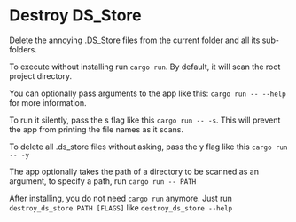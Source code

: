 # Destroy DS_Store

Delete the annoying .DS_Store files from the current folder and all its sub-folders.

To execute without installing run `cargo run`. By default, it will scan the root project directory.

You can optionally pass arguments to the app like this: `cargo run -- --help` for more information.

To run it silently, pass the s flag like this `cargo run -- -s`. This will prevent the app from printing the file names as it scans.

To delete all .ds_store files without asking, pass the y flag like this `cargo run -- -y`

The app optionally takes the path of a directory to be scanned as an argument, to specify a path, run `cargo run -- PATH`

After installing, you do not need `cargo run` anymore. Just run `destroy_ds_store PATH [FLAGS]` like `destroy_ds_store --help`

